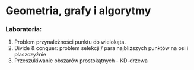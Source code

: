 # Geometria, grafy i algorytmy

### Laboratoria:

1. Problem przynależności punktu do wielokąta.
2. Divide & conquer: problem selekcji / para najbliższych punktów na osi i płaszczyźnie
3. Przeszukiwanie obszarów prostokątnych - KD-drzewa
